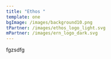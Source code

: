 ```yaml
---
title: "Ethos "
template: one
bgImage: /images/background10.png
tPartner: /images/ethos_logo_light.svg
mPartner: /images/ern_logo_dark.svg
---
```

f﻿gzsdfg